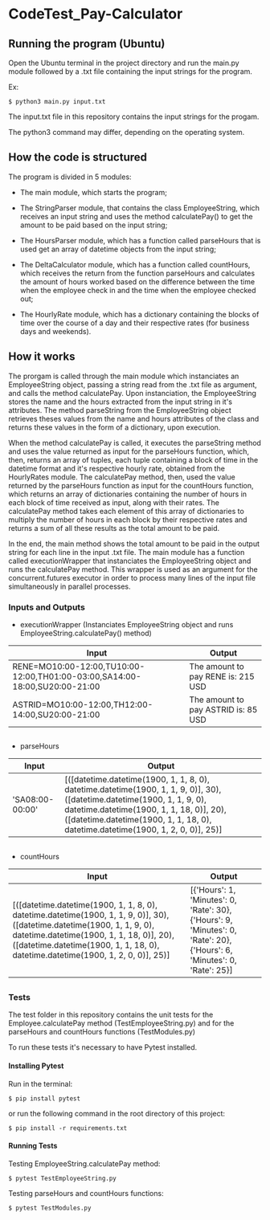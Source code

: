 # CodeTest_Pay-Calculator

## Running the program (Ubuntu)
Open the Ubuntu terminal in the project directory and run the main.py module followed by a .txt file containing the input strings for the program.

Ex:
```
$ python3 main.py input.txt
```
The input.txt file in this repository contains the input strings for the progam.

The python3 command may differ, depending on the operating system.



## How the code is structured
The program is divided in 5 modules:

- The main module, which starts the program;

- The StringParser module, that contains the class EmployeeString,
which receives an input string and uses the method calculatePay() to get the amount to be paid based on the input string;

- The HoursParser module, which has a function called parseHours that is used get an array of datetime objects from the input string;

- The DeltaCalculator module, which has a function called countHours, which receives the return from the function parseHours and calculates the amount of
hours worked based on the difference between the time when the employee check in and the time when the employee checked out;

- The HourlyRate module, which has a dictionary containing the blocks of time over the course of a day and their respective rates (for business days and weekends).

## How it works

The prorgam is called through the main module which instanciates an EmployeeString object, passing a string read from the .txt file as argument, and calls the method calculatePay. Upon instanciation, the EmployeeString stores the name and the hours extracted from the input string in it's attributes. The method parseString from the EmployeeString object retrieves theses values from the name and hours attributes of the class and returns these values in the form of a dictionary, upon execution.

When the method calculatePay is called, it executes the parseString method and uses the value returned as input for the parseHours function, which, then, returns an array of tuples, each tuple containing a block of time in the datetime format and it's respective hourly rate, obtained from the HourlyRates module. The calculatePay method, then, used the value returned by the parseHours function as input for the countHours function, which returns an array of dictionaries containing the number of hours in each block of time received as input, along with their rates. The calculatePay method takes each element of this array of dictionaries to multiply the number of hours in each block by their respective rates and returns a sum of all these results as the total amount to be paid.

In the end, the main method shows the total amount to be paid in the output string for each line in the input .txt file.
The main module has a function called executionWrapper that instanciates the EmployeeString object and runs the calculatePay method. This wrapper is used as an argument for the concurrent.futures executor in order to process many lines of the input file simultaneously in parallel processes.

### Inputs and Outputs

- executionWrapper (Instanciates EmployeeString object and runs EmployeeString.calculatePay() method)

| Input                                                                             | Output                             |
| ----------------------------------------------------------------------------------| ---------------------------------- |
| RENE=MO10:00-12:00,TU10:00-12:00,TH01:00-03:00,SA14:00-18:00,SU20:00-21:00        | The amount to pay RENE is: 215 USD |
| ASTRID=MO10:00-12:00,TH12:00-14:00,SU20:00-21:00                                  | The amount to pay ASTRID is: 85 USD|

##
- parseHours

| Input                                                                             | Output                             |
| ----------------------------------------------------------------------------------| ---------------------------------- |
| 'SA08:00-00:00'        | [([datetime.datetime(1900, 1, 1, 8, 0), datetime.datetime(1900, 1, 1, 9, 0)], 30),([datetime.datetime(1900, 1, 1, 9, 0), datetime.datetime(1900, 1, 1, 18, 0)], 20), ([datetime.datetime(1900, 1, 1, 18, 0), datetime.datetime(1900, 1, 2, 0, 0)], 25)]|

##
- countHours

| Input                                                                             | Output                             |
| ----------------------------------------------------------------------------------| ---------------------------------- |
| [([datetime.datetime(1900, 1, 1, 8, 0), datetime.datetime(1900, 1, 1, 9, 0)], 30),([datetime.datetime(1900, 1, 1, 9, 0), datetime.datetime(1900, 1, 1, 18, 0)], 20), ([datetime.datetime(1900, 1, 1, 18, 0), datetime.datetime(1900, 1, 2, 0, 0)], 25)]        | [{'Hours': 1, 'Minutes': 0, 'Rate': 30}, {'Hours': 9, 'Minutes': 0, 'Rate': 20},{'Hours': 6, 'Minutes': 0, 'Rate': 25}]|

##

### Tests
The test folder in this repository contains the unit tests for the Employee.calculatePay method (TestEmployeeString.py) and for the parseHours and countHours functions (TestModules.py)

To run these tests it's necessary to have Pytest installed.

#### Installing Pytest
Run in the terminal:
```
$ pip install pytest
```
or run the following command in the root directory of this project:
```
$ pip install -r requirements.txt
```


#### Running Tests
Testing EmployeeString.calculatePay method:

```
$ pytest TestEmployeeString.py
```
Testing parseHours and countHours functions:
```
$ pytest TestModules.py
```
